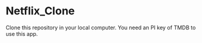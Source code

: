 # Netflix_Clone
Clone this repository in your local computer.
You need an PI key of TMDB to use this app.
